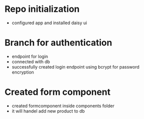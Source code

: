 # Repo initialization
- configured app and installed daisy ui 

# Branch for authentication
- endpoint for login 
- connected with db
- successfully created login endpoint using bcrypt for password encryption

# Created form component 
- created formcomponent inside components folder
- it will handel add new product to db 